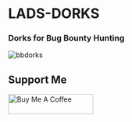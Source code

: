 # LADS-DORKS
### Dorks for Bug Bounty Hunting

![bbdorks](https://user-images.githubusercontent.com/75373225/148363168-98ca3d3f-dfd0-4c18-9feb-095fac3fac74.png)

## Support Me
<a href="https://www.buymeacoffee.com/0xPugazh" target="_blank"><img src="https://cdn.buymeacoffee.com/buttons/default-orange.png" alt="Buy Me A Coffee" height="41" width="174"></a>
